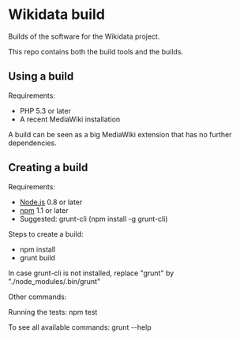 # Wikidata build

Builds of the software for the Wikidata project.

This repo contains both the build tools and the builds.

## Using a build

Requirements:

* PHP 5.3 or later
* A recent MediaWiki installation

A build can be seen as a big MediaWiki extension that has no further dependencies.

## Creating a build

Requirements:

* [Node.js](http://nodejs.org/) 0.8 or later
* [npm](https://npmjs.org/) 1.1 or later
* Suggested: grunt-cli (npm install -g grunt-cli)

Steps to create a build:

* npm install
* grunt build

In case grunt-cli is not installed, replace "grunt" by "./node_modules/.bin/grunt"

Other commands:

Running the tests: npm test

To see all available commands: grunt --help
